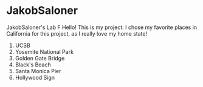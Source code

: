 # JakobSaloner
JakobSaloner's Lab F
Hello! This is my project.
I chose my favorite places in California for this project, as I really love my home state!
1. UCSB
2. Yosemite National Park
3. Golden Gate Bridge
4. Black's Beach
5. Santa Monica Pier
6. Hollywood Sign
